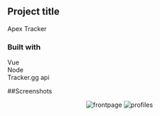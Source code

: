 ## Project title

Apex Tracker

### Built with

Vue <br>
Node<br>
Tracker.gg api<br>

##Screenshots

<p align="center">
  <img src="https://i.imgur.com/SRUp8sA.png" alt="frontpage">
  <img src="https://i.imgur.com/rrru9F6.png" alt="profiles">
</p>
